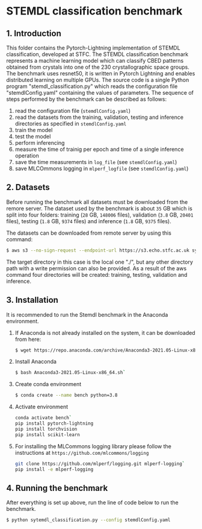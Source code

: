 # STEMDL classification benchmark

## 1. Introduction

This folder contains the Pytorch-Lightning implementation of STEMDL
classification, developed at STFC.  The STEMDL classification
benchmark represents a machine learning model which can classify CBED
patterns obtained from crystals into one of the 230 crystallographic
space groups. The benchmark uses resnet50, it is written in Pytorch
Lightning and enables distributed learning on multiple GPUs. The
source code is a single Python program "stemdl_classification.py"
which reads the configuration file "stemdlConfig.yaml" containing the
values of parameters. The sequence of steps performed by the benchmark
can be described as follows:

1. read the configuration file (`stemdlConfig.yaml`)
2. read the datasets from the training, validation, testing and
   inference directories as specified in `stemdlConfig.yaml`
3. train the model
4. test the model
4. perform inferencing
5. measure the time of trainig per epoch and time of a single inference operation
6. save the time measurements in `log_file` (see `stemdlConfig.yaml`)
7. save MLCOmmons logging in `mlperf_logfile` (see `stemdlConfig.yaml`)

## 2. Datasets

Before running the benchmark all datasets must be downloaded from the
remore server. The dataset used by the benchmark is about `35` GB
which is split into four folders: training (`28` GB, `148006` files),
validation (`3.8` GB, `20401` files), testing (`1.8` GB, `9374` files)
and inference (`1.8` GB, `9375` files).

The datasets can be downloaded from remote server by using this command:

```bash
$ aws s3 --no-sign-request --endpoint-url https://s3.echo.stfc.ac.uk sync s3://sciml-datasets/ms/stemdl_ds1a ./
```

The target directory in this case is the local one "./", but any other
directory path with a write permission can also be provided.  As a
result of the aws command four directories will be created: training,
testing, validation and inference.

## 3. Installation

It is recommended to run the Stemdl benchmark in the Anaconda environment.

1. If Anaconda is not already installed on the system, it can be
   downloaded from here:
 
   ```bash
   $ wget https://repo.anaconda.com/archive/Anaconda3-2021.05-Linux-x86_64.sh
   ```

2. Install Anaconda

   ```bash
   $ bash Anaconda3-2021.05-Linux-x86_64.sh`
   ```
   
3. Create conda environment

   ```bash
   $ conda create --name bench python=3.8
   ```

4. Activate environment

   ```bash
   conda activate bench`
   pip install pytorch-lightning
   pip install torchvision
   pip install scikit-learn
   ```

5. For installing the MLCommons logging library please follow the
   instructions at `https://github.com/mlcommons/logging`

   ```bash
   git clone https://github.com/mlperf/logging.git mlperf-logging`
   pip install -e mlperf-logging
   ```

## 4. Running the benchmark

After everything is set up above, run the line of code below to run the benchmark.

```bash
$ python sytemdl_classification.py --config stemdlConfig.yaml
```

